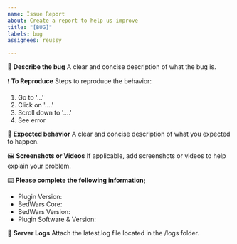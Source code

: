 ```yaml
---
name: Issue Report
about: Create a report to help us improve
title: "[BUG]"
labels: bug
assignees: reussy

---
```


📄 **Describe the bug**
A clear and concise description of what the bug is.

❗ **To Reproduce**
Steps to reproduce the behavior:
1. Go to '...'
2. Click on '....'
3. Scroll down to '....'
4. See error

🎯 **Expected behavior**
A clear and concise description of what you expected to happen.

🖼️ **Screenshots or Videos**
If applicable, add screenshots or videos to help explain your problem.

⌨️ **Please complete the following information;**
- Plugin Version: 
- BedWars Core:
- BedWars Version:
- Plugin Software & Version:

📰 **Server Logs**
Attach the latest.log file located in the /logs folder.
